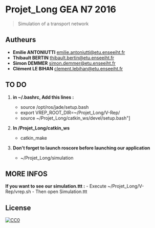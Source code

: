 # Projet_Long GEA N7 2016

> Simulation of a transport network

## Autheurs
- __Emilie ANTONIUTTI__ emilie.antoniutti@etu.enseeiht.fr
- __Thibault BERTIN__ thibault.bertin@etu.enseeiht.fr
- __Simon DEMMER__ simon.demmer@etu.enseeiht.fr
- __Clément LE BIHAN__ clement.lebihan@etu.enseeiht.fr

## TO DO

1. **in ~/.bashrc, Add this lines :**
	- source /opt/ros/jade/setup.bash
	- export VREP_ROOT_DIR=~/Projet_Long/V-Rep/
	- source ~/Projet_Long/catkin_ws/devel/setup.bash"]

2. **In /Projet_Long/catkin_ws**
	- catkin_make

3. **Don't forget to launch roscore before launching our application**
	- ~/Projet_Long/simulation

## MORE INFOS

**If you want to see our simulation.ttt :**
	- Execute ~/Projet_Long/V-Rep/vrep.sh
	- Then open Simulation.ttt

## License

[![CC0](https://licensebuttons.net/p/zero/1.0/88x31.png)](http://creativecommons.org/publicdomain/zero/1.0/)
